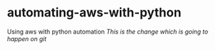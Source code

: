 # automating-aws-with-python
Using aws with python automation *This is the change which is going to happen on git*
